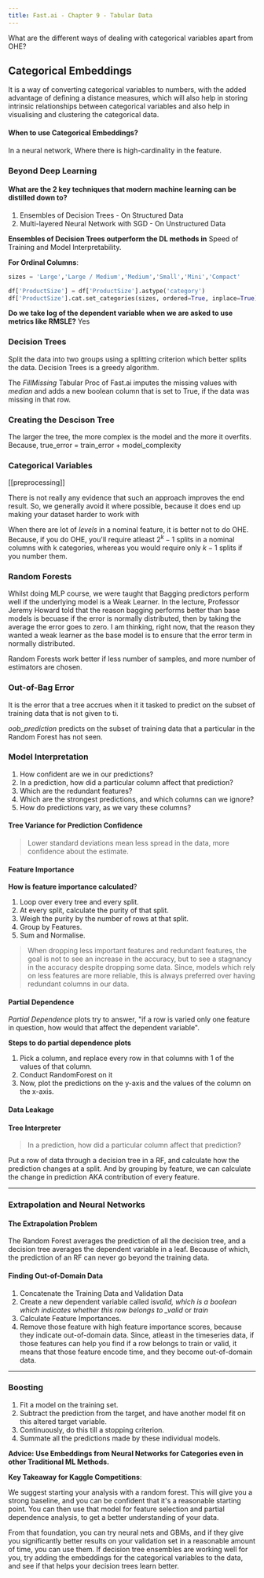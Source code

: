 ```yaml
---
title: Fast.ai - Chapter 9 - Tabular Data
---
```


What are the different ways of dealing with categorical variables apart from OHE?

## Categorical Embeddings

It is a way of converting categorical variables to numbers, with the added advantage of defining a distance measures, which will also help in storing intrinsic relationships between categorical variables and also help in visualising and clustering the categorical data.

#### When to use Categorical Embeddings?

In a neural network, Where there is high-cardinality in the feature.

### Beyond Deep Learning

#### What are the 2 key techniques that modern machine learning can be distilled down to?

1. Ensembles of Decision Trees - On Structured Data
2. Multi-layered Neural Network with SGD - On Unstructured Data

**Ensembles of Decision Trees outperform the DL methods in**
Speed of Training and Model Interpretability.

**For Ordinal Columns**:

```python
sizes = 'Large','Large / Medium','Medium','Small','Mini','Compact'

df['ProductSize'] = df['ProductSize'].astype('category')
df['ProductSize'].cat.set_categories(sizes, ordered=True, inplace=True)
```

**Do we take log of the dependent variable when we are asked to use metrics like RMSLE?**
Yes

### Decision Trees

Split the data into two groups using a splitting criterion which better splits the data.
Decision Trees is a greedy algorithm.

The _FillMissing_ Tabular Proc of Fast.ai imputes the missing values with _median_ and adds a new boolean column that is set to True, if the data was missing in that row.

### Creating the Descison Tree

The larger the tree, the more complex is the model and the more it overfits.
Because, true_error = train_error + model_complexity

### Categorical Variables

[[preprocessing]]

There is not really any evidence that such an approach improves the end result. So, we generally avoid it where possible, because it does end up making your dataset harder to work with

When there are lot of _levels_ in a nominal feature, it is better not to do OHE. Because, if you do OHE, you'll require atleast $2^k - 1$ splits in a nominal columns with k categories, whereas you would require only $k-1$ splits if you number them.

### Random Forests

Whilst doing MLP course, we were taught that Bagging predictors perform well if the underlying model is a Weak Learner. In the lecture, Professor Jeremy Howard told that the reason bagging performs better than base models is becuase if the error is normally distributed, then by taking the average the error goes to zero. I am thinking, right now, that the reason they wanted a weak learner as the base model is to ensure that the error term in normally distributed.

Random Forests work better if less number of samples, and more number of estimators are chosen.

### Out-of-Bag Error

It is the error that a tree accrues when it it tasked to predict on the subset of training data that is not given to ti.

_oob_prediction_ predicts on the subset of training data that a particular in the Random Forest has not seen.

### Model Interpretation

1. How confident are we in our predictions?
2. In a prediction, how did a particular column affect that prediction?
3. Which are the redundant features?
4. Which are the strongest predictions, and which columns can we ignore?
5. How do predictions vary, as we vary these columns?

#### Tree Variance for Prediction Confidence

> Lower standard deviations mean less spread in the data, more confidence about the estimate.

#### Feature Importance

**How is feature importance calculated**?

1. Loop over every tree and every split.
2. At every split, calculate the purity of that split.
3. Weigh the purity by the number of rows at that split.
4. Group by Features.
5. Sum and Normalise.

> When dropping less important features and redundant features, the goal is not to see an increase in the accuracy, but to see a stagnancy in the accuracy despite dropping some data. Since, models which rely on less features are more reliable, this is always preferred over having redundant columns in our data.

#### Partial Dependence

_Partial Dependence_ plots try to answer, "if a row is varied only one feature in question, how would that affect the dependent variable".

**Steps to do partial dependence plots**

1. Pick a column, and replace every row in that columns with 1 of the values of that column.
2. Conduct RandomForest on it
3. Now, plot the predictions on the y-axis and the values of the column on the x-axis.

#### Data Leakage

#### Tree Interpreter

> In a prediction, how did a particular column affect that prediction?

Put a row of data through a decision tree in a RF, and calculate how the prediction changes at a split. And by grouping by feature, we can calculate the change in prediction AKA contribution of every feature.

---

### Extrapolation and Neural Networks

#### The Extrapolation Problem

The Random Forest averages the prediction of all the decision tree, and a decision tree averages the dependent variable in a leaf. Because of which, the prediction of an RF can never go beyond the training data.

#### Finding Out-of-Domain Data

1. Concatenate the Training Data and Validation Data
2. Create a new dependent variable called is*valid, which is a boolean which indicates whether this row belongs to \_valid* or _train_
3. Calculate Feature Importances.
4. Remove those feature with high feature importance scores, because they indicate out-of-domain data. Since, atleast in the timeseries data, if those features can help you find if a row belongs to train or valid, it means that those feature encode time, and they become out-of-domain data.

---

### Boosting

1. Fit a model on the training set.
2. Subtract the prediction from the target, and have another model fit on this altered target variable.
3. Continuously, do this till a stopping criterion.
4. Summate all the predictions made by these individual models.

**Advice: Use Embeddings from Neural Networks for Categories even in other Traditional ML Methods.**

**Key Takeaway for Kaggle Competitions**:

We suggest starting your analysis with a random forest. This will give you a strong baseline, and you can be confident that it's a reasonable starting point. You can then use that model for feature selection and partial dependence analysis, to get a better understanding of your data.

From that foundation, you can try neural nets and GBMs, and if they give you significantly better results on your validation set in a reasonable amount of time, you can use them. If decision tree ensembles are working well for you, try adding the embeddings for the categorical variables to the data, and see if that helps your decision trees learn better.
